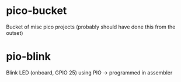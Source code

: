 # pico-bucket
Bucket of misc pico projects (probably should have done this from the outset) 

# pio-blink
Blink LED (onboard, GPIO 25) using PIO -> programmed in assembler


